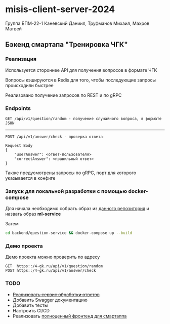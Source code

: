 # misis-client-server-2024

Группа БПМ-22-1
Каневский Даниил, Труфманов Михаил, Махров Матвей

## Бэкенд смартапа "Тренировка ЧГК"

### Реализация
Используется стороннее API для получения вопросов в формате ЧГК

Вопросы кэшируются в Redis для того, чтобы последующие запросы происходили быстрее

Реализовано получение запросов по REST и по gRPC

### Endpoints

```
GET /api/v1/question/random - получение случайного вопроса, в формате JSON
```
---
```
POST /api/v1/answer/check - проверка ответа

Request Body
{
    "userAnswer": <ответ-пользователя>
    "correctAnswer": <правильный ответ>
}
```

Также предусмотрены запросы по gRPC, порт для которого указывается в конфиге

### Запуск для локальной разработки с помощью docker-compose

Для начала необходимо собрать образ из [данного репозитория](https://github.com/Mihail20052005/testServer) и назвать образ **ml-service**

Затем
```bash
cd backend/question-service && docker-compose up --build
```

### Демо проекта
Демо проекта можно проверить по адресу
```
GET  https::/4-gk.ru/api/v1/question/random
POST https::/4-gk.ru/api/v1/answer/check
```

### TODO
* ~~[Реализовать сервис обработки ответов](https://github.com/Mihail20052005/testServer)~~
* Добавить Swagger документацию
* Добавить тесты
* Настроить CI/CD
* Реализовать [полноценный фронтенд для смартаппа](https://github.com/MatveyMakhrov/module-for-SBER/)

